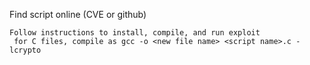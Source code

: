 
Find script online (CVE or github)

	Follow instructions to install, compile, and run exploit
	 for C files, compile as gcc -o <new file name> <script name>.c -lcrypto